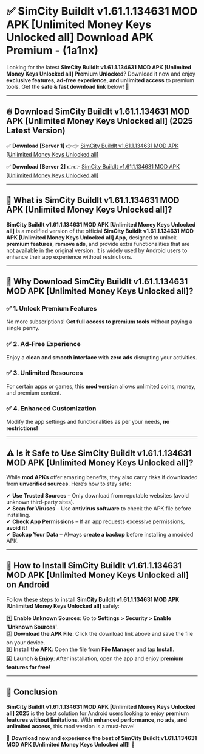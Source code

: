 
# ✅ SimCity BuildIt v1.61.1.134631 MOD APK [Unlimited Money Keys Unlocked all] Download APK Premium -  (1a1nx) 

Looking for the latest **SimCity BuildIt v1.61.1.134631 MOD APK [Unlimited Money Keys Unlocked all] Premium Unlocked**? Download it now and enjoy **exclusive features, ad-free experience, and unlimited access** to premium tools. Get the **safe & fast download link** below! 🚀

---

## 🔥 Download SimCity BuildIt v1.61.1.134631 MOD APK [Unlimited Money Keys Unlocked all] (2025 Latest Version)

✅ **Download [Server 1]** 👉👉 [SimCity BuildIt v1.61.1.134631 MOD APK [Unlimited Money Keys Unlocked all] ](https://apkcomod.com?title=SimCity_BuildIt_v1.61.1.134631_MOD_APK_[Unlimited_Money_Keys_Unlocked_all])  

✅ **Download [Server 2]** 👉👉 [SimCity BuildIt v1.61.1.134631 MOD APK [Unlimited Money Keys Unlocked all] ](https://apkcomod.com?title=SimCity_BuildIt_v1.61.1.134631_MOD_APK_[Unlimited_Money_Keys_Unlocked_all])  


---

## 📌 What is SimCity BuildIt v1.61.1.134631 MOD APK [Unlimited Money Keys Unlocked all]?

**SimCity BuildIt v1.61.1.134631 MOD APK [Unlimited Money Keys Unlocked all]** is a modified version of the official **SimCity BuildIt v1.61.1.134631 MOD APK [Unlimited Money Keys Unlocked all] App**, designed to unlock **premium features**, **remove ads**, and provide extra functionalities that are not available in the original version. It is widely used by Android users to enhance their app experience without restrictions.

---

## 🌟 Why Download SimCity BuildIt v1.61.1.134631 MOD APK [Unlimited Money Keys Unlocked all]?

### ✅ 1. Unlock Premium Features
No more subscriptions! **Get full access to premium tools** without paying a single penny.

### ✅ 2. Ad-Free Experience
Enjoy a **clean and smooth interface** with **zero ads** disrupting your activities.

### ✅ 3. Unlimited Resources
For certain apps or games, this **mod version** allows unlimited coins, money, and premium content.

### ✅ 4. Enhanced Customization
Modify the app settings and functionalities as per your needs, **no restrictions!**

---

## ⚠️ Is it Safe to Use SimCity BuildIt v1.61.1.134631 MOD APK [Unlimited Money Keys Unlocked all]?

While **mod APKs** offer amazing benefits, they also carry risks if downloaded from **unverified sources**. Here’s how to stay safe:

✔ **Use Trusted Sources** – Only download from reputable websites (avoid unknown third-party sites).  
✔ **Scan for Viruses** – Use **antivirus software** to check the APK file before installing.  
✔ **Check App Permissions** – If an app requests excessive permissions, **avoid it!**  
✔ **Backup Your Data** – Always **create a backup** before installing a modded APK.

---

## 📲 How to Install SimCity BuildIt v1.61.1.134631 MOD APK [Unlimited Money Keys Unlocked all] on Android

Follow these steps to install **SimCity BuildIt v1.61.1.134631 MOD APK [Unlimited Money Keys Unlocked all]** safely:

1️⃣ **Enable Unknown Sources**: Go to **Settings > Security > Enable 'Unknown Sources'**.  
2️⃣ **Download the APK File**: Click the download link above and save the file on your device.  
3️⃣ **Install the APK**: Open the file from **File Manager** and tap **Install**.  
4️⃣ **Launch & Enjoy**: After installation, open the app and enjoy **premium features for free!**

---

## 🚀 Conclusion

**SimCity BuildIt v1.61.1.134631 MOD APK [Unlimited Money Keys Unlocked all] 2025** is the best solution for Android users looking to enjoy **premium features without limitations**. With **enhanced performance, no ads, and unlimited access**, this mod version is a must-have!

🔻 **Download now and experience the best of SimCity BuildIt v1.61.1.134631 MOD APK [Unlimited Money Keys Unlocked all]!** 🔻

